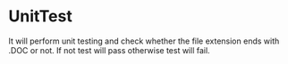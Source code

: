 # UnitTest
It will perform unit testing and check whether the file extension ends with .DOC or not. If not test will pass otherwise test will fail.

